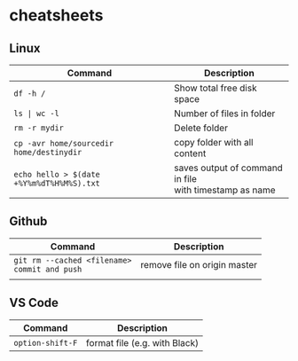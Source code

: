 # cheatsheets

## Linux

| Command        | Description          |
| ------------- |-------------|
| `df -h /`       | Show total free disk space |
| `ls \| wc -l`    | Number of files in folder      |
| `rm -r mydir` | Delete folder      |
| `cp -avr home/sourcedir home/destinydir` | copy folder with all content |
| `echo hello > $(date +%Y%m%dT%H%M%S).txt`| saves output of command in file <br> with timestamp as name| 


## Github

| Command        | Description           |
| ------------- |-------------|
| `git rm --cached <filename>`<br> `commit and push`| remove file on origin master  |
|     |       |


## VS Code

| Command        | Description           |
| ------------- |-------------|
| `option-shift-F`     | format file (e.g. with Black) |
